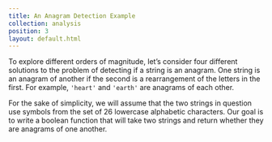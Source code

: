 ```yaml
---
title: An Anagram Detection Example
collection: analysis
position: 3
layout: default.html
---
```


To explore different orders of magnitude, let’s consider four different
solutions to the problem of detecting if a string is an anagram. One string is
an anagram of another if the second is a rearrangement of the letters in the
first. For example, `'heart'` and `'earth'` are anagrams of each other.

For the sake of simplicity, we will assume that the two strings in question use
symbols from the set of 26 lowercase alphabetic characters. Our goal is to
write a boolean function that will take two strings and return whether they
are anagrams of one another.


<!-- language python -->
<!-- literate analysis/anagrams.py -->
<!-- /language -->

<!-- language javascript -->
<!-- literate analysis/anagrams.js -->
<!-- /language -->
